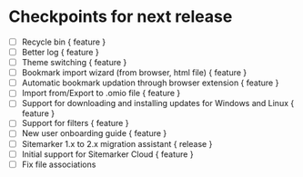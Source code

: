 # Checkpoints for next release

- [ ] Recycle bin { feature }
- [ ] Better log { feature } 
- [ ] Theme switching { feature } 
- [ ] Bookmark import wizard (from browser, html file) { feature } 
- [ ] Automatic bookmark updation through browser extension { feature } 
- [ ] Import from/Export to .omio file { feature }
- [ ] Support for downloading and installing updates for Windows and Linux { feature } 
- [ ] Support for filters { feature } 
- [ ] New user onboarding guide { feature } 
- [ ] Sitemarker 1.x to 2.x migration assistant { release } 
- [ ] Initial support for Sitemarker Cloud { feature }
- [ ] Fix file associations
